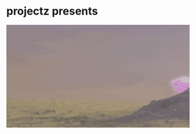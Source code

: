 # projectz presents

[![DCrystal World](https://github.com/RodneyBaker/projectz/blob/main/raece/images/crystalworld.gif)](https://rodneybaker.github.io/projectz/)


